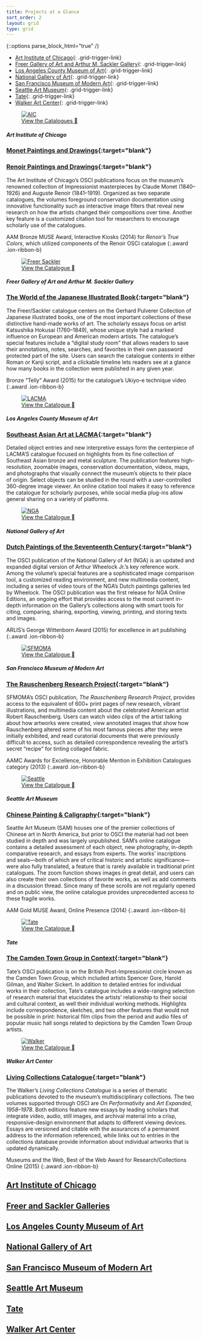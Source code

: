 ```yaml
---
title: Projects at a Glance
sort_order: 2
layout: grid
type: grid
---
```



{::options parse_block_html="true" /}

<div class="grid">

<div class="grid-toc">

- [Art Institute of Chicago](#aic-content){: .grid-trigger-link}
- [Freer Gallery of Art and Arthur&#160;M.&#160;Sackler Gallery](#freersackler-content){: .grid-trigger-link}
- [Los Angeles County Museum of&#160;Art](#lacma-content){: .grid-trigger-link}
- [National Gallery of Art](#nga-content){: .grid-trigger-link}
- [San Francisco Museum of Modern&#160;Art](#sfmoma-content){: .grid-trigger-link}
- [Seattle Art Museum](#seattle-content){: .grid-trigger-link}
- [Tate](#tate-content){: .grid-trigger-link}
- [Walker Art Center](#walker-content){: .grid-trigger-link}

</div>


<div class="grid-content" id="aic-content">

<div class="grid-reset ion-grid"></div>

<figure class="cover-image" markdown="0">
  <a href="http://www.artic.edu/collections/books/online-scholarly-catalogues" target="blank">
  <img alt="AIC" src="/assets/images/projects/aic_th_square.jpg"/></a>
  <figcaption><a href="http://www.artic.edu/collections/books/online-scholarly-catalogues" target="blank">View the Catalogues <span class="icon">&#xf39c;</span></a></figcaption>
</figure>

##### Art Institute of Chicago

### [Monet Paintings and Drawings](https://publications.artic.edu/monet/reader/paintingsanddrawings){:target="blank"}

### [Renoir Paintings and Drawings](https://publications.artic.edu/renoir/reader/paintingsanddrawings){:target="blank"}

The Art Institute of Chicago’s OSCI publications focus on the museum’s renowned collection of Impressionist masterpieces by Claude Monet (1840–1926) and Auguste Renoir (1841–1919). Organized as two separate catalogues, the volumes foreground conservation documentation using innovative functionality such as interactive image filters that reveal new research on how the artists changed their compositions over time. Another key feature is a customized citation tool for researchers to encourage scholarly use of the catalogues.

AAM Bronze MUSE Award, Interactive Kiosks (2014) for <em>Renoir’s True Colors</em>, which utilized components of the Renoir OSCI catalogue
{:.award .ion-ribbon-b}

</div>
<div class="grid-content" id="freersackler-content">

<div class="grid-reset ion-grid"></div>

<figure class="cover-image" markdown="0">
  <a href="http://pulverer.si.edu/" target="blank">
  <img alt="Freer Sackler" src="/assets/images/projects/freersackler_th_square.jpg"/></a>
  <figcaption><a href="http://pulverer.si.edu/" target="blank">View the Catalogue <span class="icon">&#xf39c;</span></a></figcaption>
</figure>

##### Freer Gallery of Art and Arthur M. Sackler Gallery

### [The World of the Japanese Illustrated Book](http://pulverer.si.edu/){:target="blank"}

The Freer/Sackler catalogue centers on the Gerhard Pulverer Collection of Japanese illustrated books, one of the most important collections of these distinctive hand-made works of art. The scholarly essays focus on artist Katsushika Hokusai (1760–1849), whose unique style had a marked influence on European and American modern artists. The catalogue’s special features include a “digital study room” that allows readers to save their annotations, notes, searches, and favorites in their own password protected part of the site. Users can search the catalogue contents in either Roman or Kanji script, and a clickable timeline lets readers see at a glance how many books in the collection were published in any given year.

Bronze “Telly” Award (2015) for the catalogue’s Ukiyo-e technique video
{:.award .ion-ribbon-b}

</div>
<div class="grid-content" id="lacma-content">

<div class="grid-reset ion-grid"></div>

<figure class="cover-image" markdown="0">
  <a href="http://seasian.catalog.lacma.org/" target="blank">
  <img alt="LACMA" src="/assets/images/projects/lacma_th_square.jpg"/></a>
  <figcaption><a href="http://seasian.catalog.lacma.org/" target="blank">View the Catalogue <span class="icon">&#xf39c;</span></a></figcaption>
</figure>

##### Los Angeles County Museum&#160;of&#160;Art

### [Southeast Asian Art at LACMA](http://seasian.catalog.lacma.org/){:target="blank"}

Detailed object entries and new interpretive essays form the centerpiece of LACMA’S catalogue focused on highlights from its fine collection of Southeast Asian bronze and metal sculpture. The publication features high-resolution, zoomable images, conservation documentation, videos, maps, and photographs that visually connect the museum’s objects to their place of origin. Select objects can be studied in the round with a user-controlled 360-degree image viewer. An online citation tool makes it easy to reference the catalogue for scholarly purposes, while social media plug-ins allow general sharing on a variety of platforms.

</div>
<div class="grid-content" id="nga-content">

<div class="grid-reset ion-grid"></div>

<figure class="cover-image" markdown="0">
  <a href="http://www.nga.gov/content/ngaweb/research/online-editions/17th-century-dutch-paintings.html/" target="blank">
  <img alt="NGA" src="/assets/images/projects/nga_th_square.jpg"/></a>
  <figcaption><a href="http://www.nga.gov/content/ngaweb/research/online-editions/17th-century-dutch-paintings.html/" target="blank">View the Catalogue <span class="icon">&#xf39c;</span></a></figcaption>
</figure>

##### National Gallery of Art

### [Dutch Paintings of the Seventeenth Century](http://www.nga.gov/content/ngaweb/research/online-editions/17th-century-dutch-paintings.html/){:target="blank"}

The OSCI publication of the National Gallery of Art (NGA) is an updated and expanded digital version of Arthur Wheelock Jr.’s key reference work. Among the volume’s special features are a sophisticated image comparison tool, a customized reading environment, and new multimedia content, including a series of video tours of the NGA’s Dutch paintings galleries led by Wheelock. The OSCI publication was the first release for NGA Online Editions, an ongoing effort that provides access to the most current in-depth information on the Gallery’s collections along with smart tools for citing, comparing, sharing, exporting, viewing, printing, and storing texts and images.

ARLIS’s George Wittenborn Award (2015) for excellence in art publishing
{:.award .ion-ribbon-b}

</div>
<div class="grid-content" id="sfmoma-content">

<div class="grid-reset ion-grid"></div>

<figure class="cover-image" markdown="0">
  <a href="http://www.sfmoma.org/explore/collection/project/rauschenberg_research_project" target="blank">
  <img alt="SFMOMA" src="/assets/images/projects/sfmoma_th_square.jpg"/></a>
  <figcaption><a href="http://www.sfmoma.org/explore/collection/project/rauschenberg_research_project" target="blank">View the Catalogue <span class="icon">&#xf39c;</span></a></figcaption>
</figure>

##### San Francisco Museum of Modern&#160;Art

### [The Rauschenberg Research Project](http://www.sfmoma.org/explore/collection/project/rauschenberg_research_project){:target="blank"}

SFMOMA’s OSCI publication, *The Rauschenberg Research Project*, provides access to the equivalent of 600+ print pages of new research, vibrant illustrations, and multimedia content about the celebrated American artist Robert Rauschenberg. Users can watch video clips of the artist talking about how artworks were created, view annotated images that show how Rauschenberg altered some of his most famous pieces after they were initially exhibited, and read curatorial documents that were previously difficult to access, such as detailed correspondence revealing the artist’s secret “recipe” for tinting collaged fabric.

AAMC Awards for Excellence, Honorable Mention in Exhibition Catalogues category (2013)
{:.award .ion-ribbon-b}

</div>
<div class="grid-content" id="seattle-content">

<div class="grid-reset ion-grid"></div>

<figure class="cover-image" markdown="0">
  <a href="http://chinesepainting.seattleartmuseum.org/OSCI/" target="blank">
  <img alt="Seattle" src="/assets/images/projects/seattle_th_square.jpg"/></a>
  <figcaption><a href="http://chinesepainting.seattleartmuseum.org/OSCI/" target="blank">View the Catalogue <span class="icon">&#xf39c;</span></a></figcaption>
</figure>

##### Seattle Art Museum

### [Chinese Painting & Caligraphy](http://chinesepainting.seattleartmuseum.org/OSCI/){:target="blank"}

Seattle Art Museum (SAM) houses one of the premier collections of Chinese art in North America, but prior to OSCI the material had not been studied in depth and was largely unpublished. SAM’s online catalogue contains a detailed assessment of each object, new photography, in-depth comparative research, and essays from experts. The works’ inscriptions and seals—both of which are of critical historic and artistic significance—were also fully translated, a feature that is rarely available in traditional print catalogues. The zoom function shows images in great detail, and users can also create their own collections of favorite works, as well as add comments in a discussion thread. Since many of these scrolls are not regularly opened and on public view, the online catalogue provides unprecedented access to these fragile works.

AAM Gold MUSE Award, Online Presence (2014)
{:.award .ion-ribbon-b}

</div>
<div class="grid-content" id="tate-content">

<div class="grid-reset ion-grid"></div>

<figure class="cover-image" markdown="0">
  <a href="http://www.tate.org.uk/art/research-publications/camden-town-group" target="blank">
  <img alt="Tate" src="/assets/images/projects/tate_th_square.jpg"/></a>
  <figcaption><a href="http://www.tate.org.uk/art/research-publications/camden-town-group" target="blank">View the Catalogue <span class="icon">&#xf39c;</span></a></figcaption>
</figure>

##### Tate

### [The Camden Town Group in Context](http://www.tate.org.uk/art/research-publications/camden-town-group){:target="blank"}

Tate’s OSCI publication is on the British Post-Impressionist circle known as the Camden Town Group, which included artists Spencer Gore, Harold Gilman, and Walter Sickert. In addition to detailed entries for individual works in their collection, Tate’s catalogue includes a wide-ranging selection of research material that elucidates the artists’ relationship to their social and cultural context, as well their individual working methods. Highlights include correspondence, sketches, and two other features that would not be possible in print: historical film clips from the period and audio files of popular music hall songs related to depictions by the Camden Town Group artists.

</div>
<div class="grid-content" id="walker-content">

<div class="grid-reset ion-grid"></div>

<figure class="cover-image" markdown="0">
  <a href="http://www.walkerart.org/collections/publications/performativity" target="blank">
  <img alt="Walker" src="/assets/images/projects/walker_th_square.jpg"/></a>
  <figcaption><a href="http://www.walkerart.org/collections/publications/performativity" target="blank">View the Catalogue <span class="icon">&#xf39c;</span></a></figcaption>
</figure>

##### Walker Art Center

### [Living Collections Catalogue](http://www.walkerart.org/collections/publications/performativity){:target="blank"}

The Walker’s *Living Collections Catalogue* is a series of thematic publications devoted to the museum’s multidisciplinary collections. The two volumes supported through OSCI are *On Performativity* and *Art Expanded, 1958–1978*. Both editions feature new essays by leading scholars that integrate video, audio, still images, and archival material into a crisp, responsive-design environment that adapts to different viewing devices. Essays are versioned and citable with the assurances of a permanent address to the information referenced, while links out to entries in the collections database provide information about individual artworks that is updated dynamically.

Museums and the Web, Best of the Web Award for Research/Collections Online (2015)
{:.award .ion-ribbon-b}

</div>
</div>

<div class="grid-nav-images" markdown="0">

  <a href="#aic" id="trigger-aic" class="grid-trigger image-trigger" style="background-image: url('../assets/images/projects/aic_visual.jpg')">
    <div class="grid-overlay"></div>
    <h2>Art Institute of Chicago</h2>
  </a>
  <a href="#freersackler" id="trigger-freersackler" class="grid-trigger image-trigger" style="background-image: url('../assets/images/projects/freersackler_visual.jpg')">
    <div class="grid-overlay"></div>
    <h2>Freer and Sackler Galleries</h2>
  </a>
  <a href="#lacma" id="trigger-lacma" class="grid-trigger image-trigger" style="background-image: url('../assets/images/projects/lacma_visual.jpg')">
    <div class="grid-overlay"></div>
    <h2>Los Angeles County Museum of Art</h2>
  </a>
  <a href="#nga" id="trigger-nga" class="grid-trigger image-trigger" style="background-image: url('../assets/images/projects/nga_visual.jpg')">
    <div class="grid-overlay"></div>
    <h2>National Gallery of Art</h2>
  </a>
  <a href="#sfmoma" id="trigger-sfmoma" class="grid-trigger image-trigger" style="background-image: url('../assets/images/projects/sfmoma_visual.jpg')">
    <div class="grid-overlay"></div>
    <h2>San Francisco Museum of Modern Art</h2>
  </a>
  <a href="#seattle" id="trigger-seattle" class="grid-trigger image-trigger" style="background-image: url('../assets/images/projects/seattle_visual.jpg')">
    <div class="grid-overlay"></div>
    <h2>Seattle Art Museum</h2>
  </a>
  <a href="#tate" id="trigger-tate" class="grid-trigger image-trigger" style="background-image: url('../assets/images/projects/tate_visual.jpg')">
    <div class="grid-overlay"></div>
    <h2>Tate</h2>
  </a>
  <a href="#walker" id="trigger-walker" class="grid-trigger image-trigger" style="background-image: url('../assets/images/projects/walker_visual.jpg')">
    <div class="grid-overlay"></div>
    <h2>Walker Art Center</h2>
  </a>
</div>
